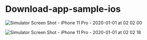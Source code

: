 # Download-app-sample-ios

![Simulator Screen Shot - iPhone 11 Pro - 2020-01-01 at 02 02 00](https://user-images.githubusercontent.com/17902030/71636568-ba16c080-2c3a-11ea-9037-f0f76561ad76.png)

![Simulator Screen Shot - iPhone 11 Pro - 2020-01-01 at 02 02 18](https://user-images.githubusercontent.com/17902030/71636573-c00ca180-2c3a-11ea-9f0a-08a9f9a00c29.png)

